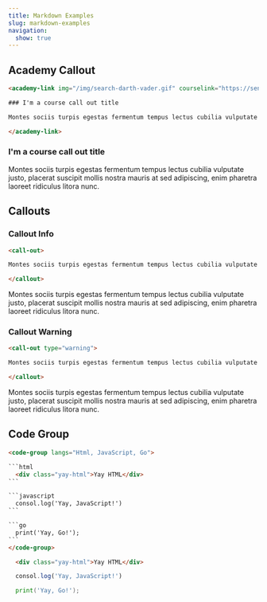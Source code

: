 ```yaml
---
title: Markdown Examples
slug: markdown-examples
navigation:
  show: true
---
```


## Academy Callout

```html
<academy-link img="/img/search-darth-vader.gif" courselink="https://sendgrid.com/">

### I'm a course call out title

Montes sociis turpis egestas fermentum tempus lectus cubilia vulputate justo, placerat suscipit mollis nostra mauris at sed adipiscing, enim pharetra laoreet ridiculus litora nunc.

</academy-link>
```

<academy-link img="/img/search-darth-vader.gif" courselink="https://sendgrid.com/">

### I'm a course call out title

Montes sociis turpis egestas fermentum tempus lectus cubilia vulputate justo, placerat suscipit mollis nostra mauris at sed adipiscing, enim pharetra laoreet ridiculus litora nunc.

</academy-link>

## Callouts

### Callout Info

```html
<call-out>

Montes sociis turpis egestas fermentum tempus lectus cubilia vulputate justo, placerat suscipit mollis nostra mauris at sed adipiscing, enim pharetra laoreet ridiculus litora nunc.

</callout>
```

<call-out>

Montes sociis turpis egestas fermentum tempus lectus cubilia vulputate justo, placerat suscipit mollis nostra mauris at sed adipiscing, enim pharetra laoreet ridiculus litora nunc.

</call-out>

### Callout Warning

```html
<call-out type="warning">

Montes sociis turpis egestas fermentum tempus lectus cubilia vulputate justo, placerat suscipit mollis nostra mauris at sed adipiscing, enim pharetra laoreet ridiculus litora nunc.

</callout>
```
<call-out type="warning">

Montes sociis turpis egestas fermentum tempus lectus cubilia vulputate justo, placerat suscipit mollis nostra mauris at sed adipiscing, enim pharetra laoreet ridiculus litora nunc.

</call-out>

## Code Group

````html
<code-group langs="Html, JavaScript, Go">

```html
  <div class="yay-html">Yay HTML</div>
```

```javascript
  consol.log('Yay, JavaScript!')
```

```go
  print('Yay, Go!');
```
</code-group>
````


<code-group langs="Html, JavaScript, Go">

```html
  <div class="yay-html">Yay HTML</div>
```

```javascript
  consol.log('Yay, JavaScript!')
```

```go
  print('Yay, Go!');
```
</code-group>

